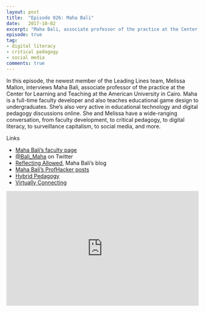```yaml
---
layout: post
title:  "Episode 026: Maha Bali"
date:   2017-10-02
excerpt: "Maha Bali, associate professor of the practice at the Center for Learning and Teaching at the American University in Cairo, discusses digital literacy and critical pedagogy."
episode: true
tag:
- digital literacy
- critical pedagogy
- social media
comments: true
---
```


In this episode, the newest member of the Leading Lines team, Melissa Mallon, interviews Maha Bali, associate professor of the practice at the Center for Learning and Teaching at the American University in Cairo. Maha is a full-time faculty developer and also teaches educational game design to undergraduates. She’s also very active in educational technology and digital pedagogy discussions online. She and Melissa have a wide-ranging conversation, from faculty development, to critical pedagogy, to digital literacy, to surveillance capitalism, to social media, and more.  

Links

<ul>

<li><a href="http://www.aucegypt.edu/fac/mahabali">Maha Bali’s faculty page</a></li>
<li><a href="https://twitter.com/Bali_Maha">@Bali_Maha</a> on Twitter</li>
<li><a href="https://blog.mahabali.me/">Reflecting Allowed</a>, Maha Bali’s blog</li>
<li><a href="http://www.chronicle.com/blogs/profhacker/author/mbali">Maha Bali’s ProfHacker posts</a></li>
<li><a href="http://www.digitalpedagogylab.com/hybridped/">Hybrid Pedagogy</a></li>
<li><a href="http://virtuallyconnecting.org/">Virtually Connecting</a></li>
</ul>

<iframe width="100%" height="300" scrolling="no" frameborder="no" src="https://w.soundcloud.com/player/?url=https%3A//api.soundcloud.com/tracks/344470740%3Fsecret_token%3Ds-3WRU0&amp;color=%23ff5500&amp;auto_play=false&amp;hide_related=false&amp;show_comments=true&amp;show_user=true&amp;show_reposts=false&amp;visual=true"></iframe>

